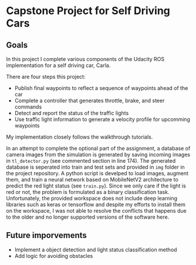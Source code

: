 # Capstone Project for Self Driving Cars


## Goals
In this project I complete various components of the Udacity ROS implementation for a self driving car, Carla.

There are four steps this project:
* Publish final waypoints to reflect a sequence of waypoints ahead of the car
* Complete a controller that generates throttle, brake, and steer commands
* Detect and report the status of the traffic lights
* Use traffic light information to generate a velocity profile for upcomming waypoints

My implementation closely follows the walkthrough tutorials. 

In an attempt to complete the optional part of the assignment, a database of camera images from the simulation is generated by saving incoming images in `tl_detector.py` (see commented section in line 174). The generated database is seperated into train and test sets and provided in `img` folder in the project repository. A python script is develped to load images, augment them, and train a neural network based on MobileNetV2 architecture to predict the red light status (see `train.py`). Since we only care if the light is red or not, the problem is formulated as a binary classification task. Unfortunately, the provided workspace does not include deep learning libraries such as keras or tensorflow and despite my efforts to install them on the workspace, I was not able to resolve the conflicts that happens due to the older and no longer supported versions of the software here. 

## Future imporvements

* Implement a object detection and light status classification method 
* Add logic for avoiding obstacles

